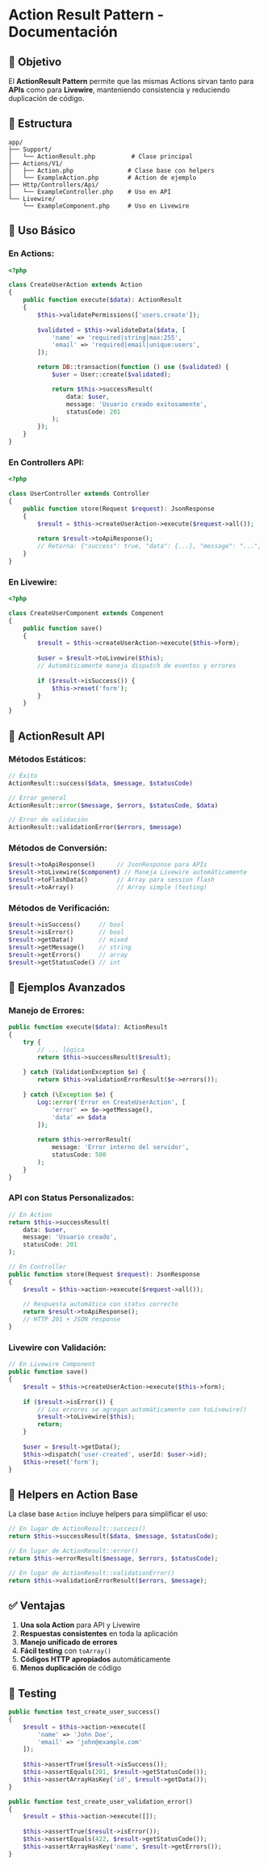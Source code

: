 # Action Result Pattern - Documentación

## 🎯 Objetivo

El **ActionResult Pattern** permite que las mismas Actions sirvan tanto para **APIs** como para **Livewire**, manteniendo consistencia y reduciendo duplicación de código.

## 📁 Estructura

```
app/
├── Support/
│   └── ActionResult.php          # Clase principal
├── Actions/V1/
│   ├── Action.php               # Clase base con helpers
│   └── ExampleAction.php        # Action de ejemplo
├── Http/Controllers/Api/
│   └── ExampleController.php    # Uso en API
└── Livewire/
    └── ExampleComponent.php     # Uso en Livewire
```

## 🚀 Uso Básico

### **En Actions:**

```php
<?php

class CreateUserAction extends Action
{
    public function execute($data): ActionResult
    {
        $this->validatePermissions(['users.create']);
        
        $validated = $this->validateData($data, [
            'name' => 'required|string|max:255',
            'email' => 'required|email|unique:users',
        ]);

        return DB::transaction(function () use ($validated) {
            $user = User::create($validated);

            return $this->successResult(
                data: $user,
                message: 'Usuario creado exitosamente',
                statusCode: 201
            );
        });
    }
}
```

### **En Controllers API:**

```php
<?php

class UserController extends Controller
{
    public function store(Request $request): JsonResponse
    {
        $result = $this->createUserAction->execute($request->all());
        
        return $result->toApiResponse();
        // Retorna: {"success": true, "data": {...}, "message": "...", "errors": []}
    }
}
```

### **En Livewire:**

```php
<?php

class CreateUserComponent extends Component
{
    public function save()
    {
        $result = $this->createUserAction->execute($this->form);
        
        $user = $result->toLivewire($this);
        // Automáticamente maneja dispatch de eventos y errores
        
        if ($result->isSuccess()) {
            $this->reset('form');
        }
    }
}
```

## 🔧 ActionResult API

### **Métodos Estáticos:**

```php
// Éxito
ActionResult::success($data, $message, $statusCode)

// Error general
ActionResult::error($message, $errors, $statusCode, $data)

// Error de validación
ActionResult::validationError($errors, $message)
```

### **Métodos de Conversión:**

```php
$result->toApiResponse()      // JsonResponse para APIs
$result->toLivewire($component) // Maneja Livewire automáticamente
$result->toFlashData()        // Array para session flash
$result->toArray()            // Array simple (testing)
```

### **Métodos de Verificación:**

```php
$result->isSuccess()     // bool
$result->isError()       // bool
$result->getData()       // mixed
$result->getMessage()    // string
$result->getErrors()     // array
$result->getStatusCode() // int
```

## 📝 Ejemplos Avanzados

### **Manejo de Errores:**

```php
public function execute($data): ActionResult
{
    try {
        // ... lógica
        return $this->successResult($result);
        
    } catch (ValidationException $e) {
        return $this->validationErrorResult($e->errors());
        
    } catch (\Exception $e) {
        Log::error('Error en CreateUserAction', [
            'error' => $e->getMessage(),
            'data' => $data
        ]);
        
        return $this->errorResult(
            message: 'Error interno del servidor',
            statusCode: 500
        );
    }
}
```

### **API con Status Personalizados:**

```php
// En Action
return $this->successResult(
    data: $user,
    message: 'Usuario creado',
    statusCode: 201
);

// En Controller
public function store(Request $request): JsonResponse
{
    $result = $this->action->execute($request->all());
    
    // Respuesta automática con status correcto
    return $result->toApiResponse();
    // HTTP 201 + JSON response
}
```

### **Livewire con Validación:**

```php
// En Livewire Component
public function save()
{
    $result = $this->createUserAction->execute($this->form);
    
    if ($result->isError()) {
        // Los errores se agregan automáticamente con toLivewire()
        $result->toLivewire($this);
        return;
    }
    
    $user = $result->getData();
    $this->dispatch('user-created', userId: $user->id);
    $this->reset('form');
}
```

## 🎨 Helpers en Action Base

La clase base `Action` incluye helpers para simplificar el uso:

```php
// En lugar de ActionResult::success()
return $this->successResult($data, $message, $statusCode);

// En lugar de ActionResult::error()
return $this->errorResult($message, $errors, $statusCode);

// En lugar de ActionResult::validationError()
return $this->validationErrorResult($errors, $message);
```

## ✅ Ventajas

1. **Una sola Action** para API y Livewire
2. **Respuestas consistentes** en toda la aplicación
3. **Manejo unificado de errores**
4. **Fácil testing** con `toArray()`
5. **Códigos HTTP apropiados** automáticamente
6. **Menos duplicación** de código

## 🧪 Testing

```php
public function test_create_user_success()
{
    $result = $this->action->execute([
        'name' => 'John Doe',
        'email' => 'john@example.com'
    ]);
    
    $this->assertTrue($result->isSuccess());
    $this->assertEquals(201, $result->getStatusCode());
    $this->assertArrayHasKey('id', $result->getData());
}

public function test_create_user_validation_error()
{
    $result = $this->action->execute([]);
    
    $this->assertTrue($result->isError());
    $this->assertEquals(422, $result->getStatusCode());
    $this->assertArrayHasKey('name', $result->getErrors());
}
``` 
